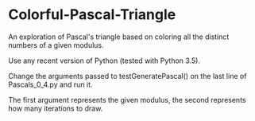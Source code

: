 # Colorful-Pascal-Triangle
An exploration of Pascal's triangle based on coloring all the distinct numbers of a given modulus.

Use any recent version of Python (tested with Python 3.5).

Change the arguments passed to testGeneratePascal() on the last line of Pascals_0_4.py and run it.

The first argument represents the given modulus, the second represents how many iterations to draw.
